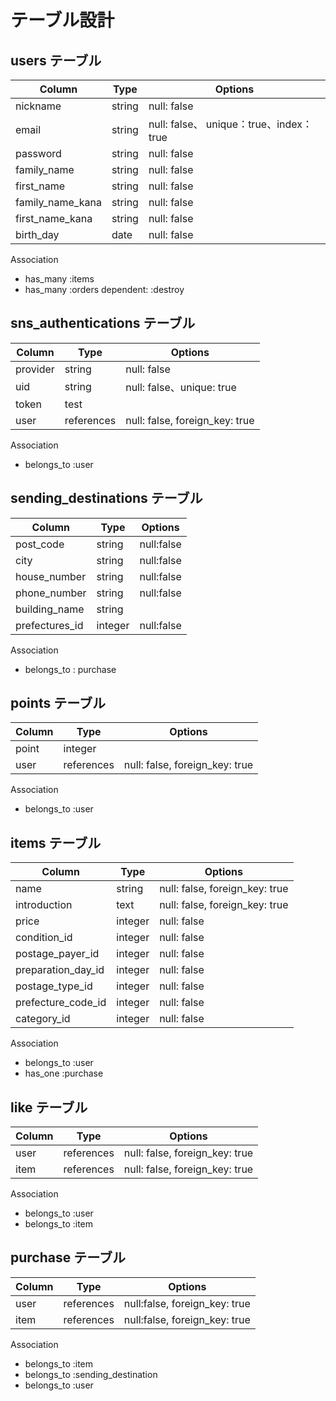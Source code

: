 # テーブル設計

## users テーブル

| Column   | Type   | Options     |
| -------- | ------ | ----------- |
| nickname | string | null: false |
| email | string | null: false、 unique：true、index：true|
| password | string | null: false |
| family_name | string | null: false |
| first_name | string | null: false |
| family_name_kana | string | null: false |
| first_name_kana | string | null: false |
| birth_day | date | null: false |

Association

- has_many :items
- has_many :orders dependent: :destroy

## sns_authentications テーブル

| Column   | Type   | Options     |
| -------- | ------ | ----------- |
| provider | string | null: false |
| uid      | string | null: false、unique: true |
| token    | test   |        |
| user     | references	| null: false, foreign_key: true | 

Association

- belongs_to :user 

## sending_destinations テーブル

| Column   | Type   | Options     |
| -------- | ------ | ----------- |
| post_code | string | null:false |
| city | string | null:false |
| house_number| string | null:false |
| phone_number | string | null:false |
| building_name | string	| 
| prefectures_id | integer |null:false |

Association

- belongs_to : purchase 

## points テーブル

| Column   | Type   | Options     |
| -------- | ------ | ----------- |
| point | integer |
| user     | references	| null: false, foreign_key: true |

Association

- belongs_to :user 

## items テーブル

| Column   | Type   | Options     |
| -------- | ------ | ----------- |
| name | string | null: false, foreign_key: true |
| introduction	| text | null: false, foreign_key: true |
| price | integer | null: false |
| condition_id| integer| null: false|
| postage_payer_id	| integer	 | null: false|
| preparation_day_id |  integer | null: false |
| postage_type_id | integer	 | null: false|
| prefecture_code_id | integer | null: false |
| category_id| integer | null: false |

Association

- belongs_to :user 
- has_one :purchase



## like テーブル

| Column   | Type   | Options     |
| -------- | ------ | ----------- |
| user | references | null: false, foreign_key: true |
| item  | references | null: false, foreign_key: true |

Association

- belongs_to :user 
- belongs_to :item

##  purchase テーブル

| Column   | Type   | Options     |
| -------- | ------ | ----------- |
| user| references |null:false, foreign_key: true |
| item |references |null:false, foreign_key: true |

Association

- belongs_to :item
- belongs_to :sending_destination
- belongs_to :user